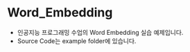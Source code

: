 # Word_Embedding

- 인공지능 프로그래밍 수업의 Word Embedding 실습 예제입니다.    
- Source Code는 example folder에 있습니다.    

